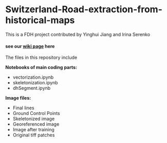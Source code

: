 # Switzerland-Road-extraction-from-historical-maps
This is a FDH project contributed by Yinghui Jiang and Irina Serenko
#### see our [wiki page](http://fdh.epfl.ch/index.php/Switzerland_Road_extraction_from_historical_maps) here

The files in this repository include

**Notebooks of main coding parts:**
* vectorization.ipynb
* skeletonization.ipynb
* dhSegment.ipynb

**Image files:**
* Final lines
* Ground Control Points
* Skeletonized image
* Georeferenced image
* Image after training
* Original tiff patches 







